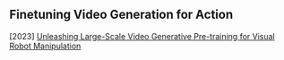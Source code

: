## Finetuning Video Generation for Action

[2023] [Unleashing Large-Scale Video Generative Pre-training for Visual Robot Manipulation](https://arxiv.org/abs/2312.13139)